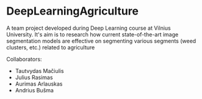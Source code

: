 # DeepLearningAgriculture
A team project developed during Deep Learning course at Vilnius University. It's aim is to research how current state-of-the-art image segmentation models are effective on segmenting various segments (weed clusters, etc.) related to agriculture  

Collaborators:
* Tautvydas Mačiulis
* Julius Rasimas
* Aurimas Arlauskas
* Andrius Bušma

